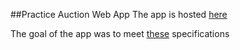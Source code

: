 ##Practice Auction Web App
The app is hosted [here](https://fall-2015.cs.utexas.edu/cs105/noel/app-iter-2/index.php)

The goal of the app was to meet [these](https://utexas.instructure.com/courses/1144052/files/37091347/download?wrap=1) specifications

